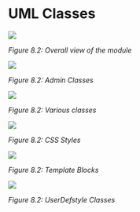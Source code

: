 # UML Classes

![](.gitbook/assets/uml_output.png)

_Figure 8.2: Overall view of the module_

![](.gitbook/assets/admin.png)

_Figure 8.2: Admin Classes_

![](.gitbook/assets/cssadminstyles.png)

_Figure 8.2: Various classes_

![](.gitbook/assets/cssstyles.png)

_Figure 8.2: CSS Styles_

![](.gitbook/assets/templatesblocks.png)

_Figure 8.2: Template Blocks_

![](.gitbook/assets/userdefstyle.png)

_Figure 8.2: UserDefstyle Classes_

